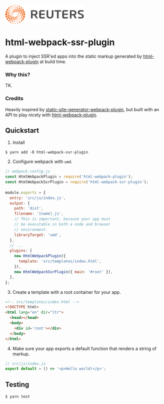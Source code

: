 ![](badge.svg)

# html-webpack-ssr-plugin

A plugin to inject SSR'ed apps into the static markup generated by [html-webpack-plugin](https://github.com/jantimon/html-webpack-plugin) at build time.

### Why this?

TK.

### Credits

Heavily inspired by [static-site-generator-webpack-plugin](https://github.com/markdalgleish/static-site-generator-webpack-plugin), but built with an API to play nicely with [html-webpack-plugin](https://github.com/jantimon/html-webpack-plugin).

## Quickstart

1. Install
  ```
  $ yarn add -D html-webpack-ssr-plugin
  ```

2. Configure webpack with `umd`.
  ```javascript
  // webpack.config.js
  const HtmlWebpackPlugin = require('html-webpack-plugin');
  const HtmlWebpackSsrPlugin = require('html-webpack-ssr-plugin');

  module.exports = {
    entry: 'src/js/index.js',
    output: {
      path: 'dist',
      filename: '[name].js',
      // This is important, because your app must
      // be executable in both a node and browser
      // environment.
      libraryTarget: 'umd',
    },
    // ...
    plugins: [
      new HtmlWebpackPlugin({
        template: 'src/templates/index.html',
      }),
      new HtmlWebpackSsrPlugin({ main: '#root' }),
    ],
  };
  ```

3. Create a template with a root container for your app.
  ```html
  <!-- src/templates/index.html -->
  <!DOCTYPE html>
  <html lang="en" dir="ltr">
    <head></head>
    <body>
      <div id='root'></div>
    </body>
  </html>
  ```

4. Make sure your app exports a default function that renders a string of markup.
  ```javascript
  // src/js/index.js
  export default = () => '<p>Hello world!</p>';
  ```

## Testing

```
$ yarn test
```
